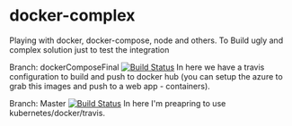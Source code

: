# docker-complex

Playing with docker, docker-compose, node and others. To Build ugly and complex solution just to test the integration


Branch: dockerComposeFinal [![Build Status](https://travis-ci.org/GuilhermeMorais/docker-complex.svg?branch=dockerComposeFinal)](https://travis-ci.org/GuilhermeMorais/docker-complex)
    In here we have a travis configuration to build and push to docker hub (you can setup the azure to grab this images and push to a web app - containers).

Branch: Master [![Build Status](https://travis-ci.org/GuilhermeMorais/docker-complex.svg?branch=master)](https://travis-ci.org/GuilhermeMorais/docker-complex)
    In here I'm preapring to use kubernetes/docker/travis.
